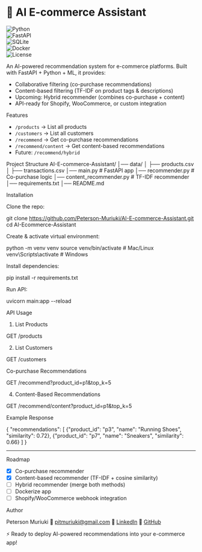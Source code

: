 # 🛒 AI E-commerce Assistant
![Python](https://img.shields.io/badge/python-3.9%2B-blue.svg)  
![FastAPI](https://img.shields.io/badge/FastAPI-Framework-teal.svg)  
![SQLite](https://img.shields.io/badge/SQLite-DB-lightgrey.svg)  
![Docker](https://img.shields.io/badge/Docker-ready-blue.svg)  
![License](https://img.shields.io/badge/license-MIT-green.svg)  

An AI-powered recommendation system for e-commerce platforms.
Built with FastAPI + Python + ML, it provides:

* Collaborative filtering (co-purchase recommendations)
* Content-based filtering (TF-IDF on product tags & descriptions)
* Upcoming: Hybrid recommender (combines co-purchase + content)
* API-ready for Shopify, WooCommerce, or custom integration

Features

* `/products` → List all products
* `/customers` → List all customers
* `/recommend` → Get co-purchase recommendations
* `/recommend/content` → Get content-based recommendations
* Future: `/recommend/hybrid`

Project Structure
AI-E-commerce-Assistant/
│── data/
│   ├── products.csv
│   ├── transactions.csv
│── main.py                # FastAPI app
│── recommender.py          # Co-purchase logic
│── content_recommender.py  # TF-IDF recommender
│── requirements.txt
│── README.md

Installation

Clone the repo:

git clone https://github.com/Peterson-Muriuki/AI-E-commerce-Assistant.git
cd AI-Ecommerce-Assistant

Create & activate virtual environment:

python -m venv venv
source venv/bin/activate   # Mac/Linux
venv\Scripts\activate      # Windows

Install dependencies:

pip install -r requirements.txt

Run API:

uvicorn main:app --reload


API Usage

1. List Products

GET /products

2. List Customers

GET /customers

Co-purchase Recommendations

GET /recommend?product_id=p1&top_k=5

4. Content-Based Recommendations

GET /recommend/content?product_id=p1&top_k=5

Example Response

{
  "recommendations": [
    {"product_id": "p3", "name": "Running Shoes", "similarity": 0.72},
    {"product_id": "p7", "name": "Sneakers", "similarity": 0.66}
  ]
}

---

Roadmap

* [x] Co-purchase recommender
* [x] Content-based recommender (TF-IDF + cosine similarity)
* [ ] Hybrid recommender (merge both methods)
* [ ] Dockerize app
* [ ] Shopify/WooCommerce webhook integration

Author

Peterson Muriuki
📧 [pitmuriuki@gmail.com](mailto:pitmuriuki@gmail.com)
🔗 [LinkedIn](https://www.linkedin.com/in/peterson-muriuki-5857aaa9/)
🐙 [GitHub](https://github.com/Peterson-Muriuki)

⚡ Ready to deploy AI-powered recommendations into your e-commerce app!


